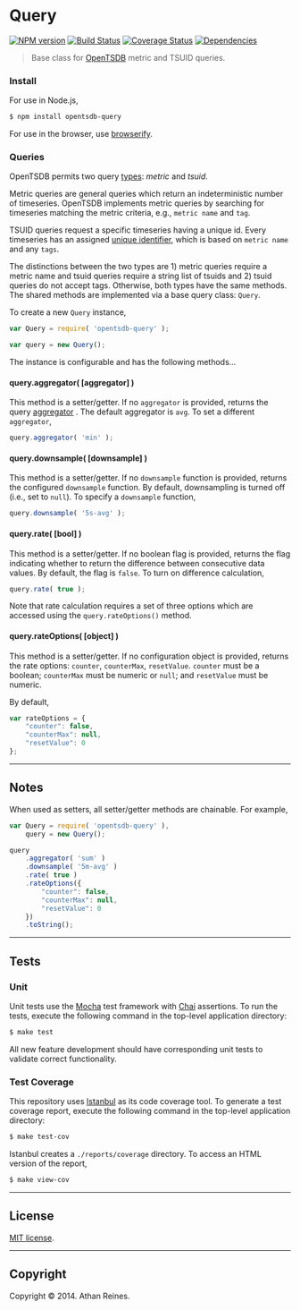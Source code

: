 Query
=====
[![NPM version][npm-image]][npm-url] [![Build Status][travis-image]][travis-url] [![Coverage Status][coveralls-image]][coveralls-url] [![Dependencies][dependencies-image]][dependencies-url]

> Base class for [OpenTSDB](http://opentsdb.net) metric and TSUID queries.


### Install

For use in Node.js,

``` bash
$ npm install opentsdb-query
```

For use in the browser, use [browserify](https://github.com/substack/node-browserify).


### Queries

OpenTSDB permits two query [types](/docs/build/html/api_http/query/index.html): _metric_ and _tsuid_.

Metric queries are general queries which return an indeterministic number of timeseries. OpenTSDB implements metric queries by searching for timeseries matching the metric criteria, e.g., `metric name` and `tag`.

TSUID queries request a specific timeseries having a unique id. Every timeseries has an assigned [unique identifier](http://opentsdb.net/docs/build/html/user_guide/backends/hbase.html#uid-table-schema), which is based on `metric name` and any `tags`.

The distinctions between the two types are 1) metric queries require a metric name and tsuid queries require a string list of tsuids and 2) tsuid queries do not accept tags. Otherwise, both types have the same methods. The shared methods are implemented via a base query class: `Query`.

To create a new `Query` instance,

``` javascript
var Query = require( 'opentsdb-query' );

var query = new Query();
```

The instance is configurable and has the following methods...


#### query.aggregator( [aggregator] )

This method is a setter/getter. If no `aggregator` is provided, returns the query [aggregator](http://opentsdb.net/docs/build/html/api_http/aggregators.html) . The default aggregator is `avg`. To set a different `aggregator`,

``` javascript
query.aggregator( 'min' );
```

#### query.downsample( [downsample] )

This method is a setter/getter. If no `downsample` function is provided, returns the configured `downsample` function. By default, downsampling is turned off (i.e., set to `null`). To specify a `downsample` function,

``` javascript
query.downsample( '5s-avg' );
```


#### query.rate( [bool] )

This method is a setter/getter. If no boolean flag is provided, returns the flag indicating whether to return the difference between consecutive data values. By default, the flag is `false`. To turn on difference calculation,

``` javascript
query.rate( true );
```

Note that rate calculation requires a set of three options which are accessed using the `query.rateOptions()` method.


#### query.rateOptions( [object] )

This method is a setter/getter. If no configuration object is provided, returns the rate options: `counter`, `counterMax`, `resetValue`. `counter` must be a boolean; `counterMax` must be numeric or `null`; and `resetValue` must be numeric.

By default,

``` javascript
var rateOptions = {
	"counter": false,
	"counterMax": null,
	"resetValue": 0
};
```


---
## Notes

When used as setters, all setter/getter methods are chainable. For example,

``` javascript
var Query = require( 'opentsdb-query' ),
	query = new Query();

query
	.aggregator( 'sum' )
	.downsample( '5m-avg' )
	.rate( true )
	.rateOptions({
		"counter": false,
		"counterMax": null,
		"resetValue": 0
	})
	.toString();
```


---
## Tests

### Unit

Unit tests use the [Mocha](http://visionmedia.github.io/mocha) test framework with [Chai](http://chaijs.com) assertions. To run the tests, execute the following command in the top-level application directory:

``` bash
$ make test
```

All new feature development should have corresponding unit tests to validate correct functionality.


### Test Coverage

This repository uses [Istanbul](https://github.com/gotwarlost/istanbul) as its code coverage tool. To generate a test coverage report, execute the following command in the top-level application directory:

``` bash
$ make test-cov
```

Istanbul creates a `./reports/coverage` directory. To access an HTML version of the report,

``` bash
$ make view-cov
```


---
## License

[MIT license](http://opensource.org/licenses/MIT). 


---
## Copyright

Copyright &copy; 2014. Athan Reines.


[npm-image]: http://img.shields.io/npm/v/opentsdb-query.svg
[npm-url]: https://npmjs.org/package/opentsdb-query

[travis-image]: http://img.shields.io/travis/opentsdb-js/opentsdb-query/master.svg
[travis-url]: https://travis-ci.org/opentsdb-js/opentsdb-query

[coveralls-image]: https://img.shields.io/coveralls/opentsdb-js/opentsdb-query/master.svg
[coveralls-url]: https://coveralls.io/r/opentsdb-js/opentsdb-query?branch=master

[dependencies-image]: http://img.shields.io/david/opentsdb-js/opentsdb-query.svg
[dependencies-url]: https://david-dm.org/opentsdb-js/opentsdb-query

[dev-dependencies-image]: http://img.shields.io/david/dev/opentsdb-js/opentsdb-query.svg
[dev-dependencies-url]: https://david-dm.org/dev/opentsdb-js/opentsdb-query

[github-issues-image]: http://img.shields.io/github/issues/opentsdb-js/opentsdb-query.svg
[github-issues-url]: https://github.com/opentsdb-js/opentsdb-query/issues